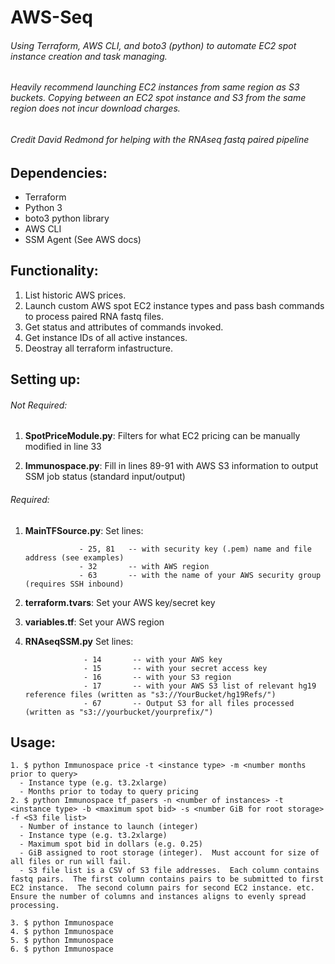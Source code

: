 # AWS-Seq
###### Using Terraform, AWS CLI, and boto3 (python) to automate EC2 spot instance creation and task managing.

###### Heavily recommend launching EC2 instances from same region as S3 buckets.  Copying between an EC2 spot instance and S3 from the same region does not incur download charges.

###### Credit David Redmond for helping with the RNAseq fastq paired pipeline 

## Dependencies:

  - Terraform
  - Python 3
  - boto3 python library
  - AWS CLI
  - SSM Agent (See AWS docs)


## Functionality:

  1. List historic AWS prices.
  2. Launch custom AWS spot EC2 instance types and pass bash commands to process paired RNA fastq files.
  3. Get status and attributes of commands invoked.
  4. Get instance IDs of all active instances.
  5. Deostray all terraform infastructure.

## Setting up:

  ###### Not Required: 
  
  1. **SpotPriceModule.py**: Filters for what EC2 pricing can be manually modified in line 33
  
  2. **Immunospace.py**: Fill in lines 89-91 with AWS S3 information to output SSM job status (standard input/output)
  
  ###### Required:
  
  1.  **MainTFSource.py**: Set lines:
                      
                      - 25, 81   -- with security key (.pem) name and file address (see examples) 
                      - 32       -- with AWS region
                      - 63       -- with the name of your AWS security group (requires SSH inbound)
  
  2.  **terraform.tvars**: Set your AWS key/secret key
  
  3.  **variables.tf**: Set your AWS region
  
  4. **RNAseqSSM.py** Set lines:
                      
                      - 14       -- with your AWS key
                      - 15       -- with your secret access key
                      - 16       -- with your S3 region
                      - 17       -- with your AWS S3 list of relevant hg19 reference files (written as "s3://YourBucket/hg19Refs/")
                      - 67       -- Output S3 for all files processed (written as "s3://yourbucket/yourprefix/")

## Usage:

    1. $ python Immunospace price -t <instance type> -m <number months prior to query>
      - Instance type (e.g. t3.2xlarge)
      - Months prior to today to query pricing
    2. $ python Immunospace tf_pasers -n <number of instances> -t <instance type> -b <maximum spot bid> -s <number GiB for root storage> -f <S3 file list>
      - Number of instance to launch (integer)
      - Instance type (e.g. t3.2xlarge)
      - Maximum spot bid in dollars (e.g. 0.25)
      - GiB assigned to root storage (integer).  Must account for size of all files or run will fail.
      - S3 file list is a CSV of S3 file addresses.  Each column contains fastq pairs.  The first column contains pairs to be submitted to first EC2 instance.  The second column pairs for second EC2 instance. etc.  Ensure the number of columns and instances aligns to evenly spread processing.
      
    3. $ python Immunospace 
    4. $ python Immunospace 
    5. $ python Immunospace 
    6. $ python Immunospace 
